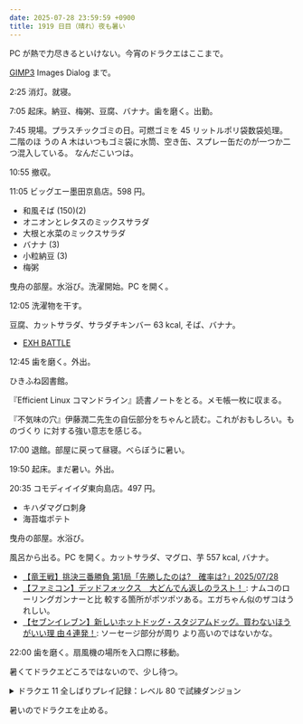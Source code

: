 ```yaml
---
date: 2025-07-28 23:59:59 +0900
title: 1919 日目（晴れ）夜も暑い
---
```


PC が熱で力尽きるといけない。今宵のドラクエはここまで。

[GIMP3] Images Dialog まで。

2:25 消灯。就寝。

7:05 起床。納豆、梅粥、豆腐、バナナ。歯を磨く。出勤。

7:45 現場。プラスチックゴミの日。可燃ゴミを 45 リットルポリ袋数袋処理。二階のほ
うの A 木はいつもゴミ袋に水筒、空き缶、スプレー缶だのが一つか二つ混入している。
なんだこいつは。

10:55 撤収。

11:05 ビッグエー墨田京島店。598 円。

* 和風そば (150)(2)
* オニオンとレタスのミックスサラダ
* 大根と水菜のミックスサラダ
* バナナ (3)
* 小粒納豆 (3)
* 梅粥

曳舟の部屋。水浴び。洗濯開始。PC を開く。

12:05 洗濯物を干す。

豆腐、カットサラダ、サラダチキンバー 63 kcal, そば、バナナ。

* [EXH BATTLE](https://www.youtube.com/watch?v=wV96UnKjiFw)

12:45 歯を磨く。外出。

ひきふね図書館。

『Efficient Linux コマンドライン』読書ノートをとる。メモ帳一枚に収まる。

『不気味の穴』伊藤潤二先生の自伝部分をちゃんと読む。これがおもしろい。ものづくり
に対する強い意志を感じる。

17:00 退館。部屋に戻って昼寝。べらぼうに暑い。

19:50 起床。まだ暑い。外出。

20:35 コモディイイダ東向島店。497 円。

* キハダマグロ刺身
* 海苔塩ポテト

曳舟の部屋。水浴び。

風呂から出る。PC を開く。カットサラダ、マグロ、芋 557 kcal, バナナ。

* [【竜王戦】挑決三番勝負 第1局「先勝したのは?　確率は?」2025/07/28
  ](https://www.youtube.com/watch?v=iUxv0XaoTMk)
* [【ファミコン】デッドフォックス　大どんでん返しのラスト！
  ](https://www.youtube.com/watch?v=uUNGUD8m9do): ナムコのローリングガンナーと比
  較する箇所がポツポツある。エガちゃん似のザコはうれしい。
* [【セブンイレブン】新しいホットドッグ・スタジアムドッグ。買わないほうがいい理
  由４連発！](https://www.youtube.com/watch?v=eurQopkU3eY): ソーセージ部分が周り
  より高いのではないかな。

22:00 歯を磨く。扇風機の場所を入口際に移動。

暑くてドラクエどころではないので、少し待つ。

<details><summary>ドラクエ 11 全しばりプレイ記録：レベル 80 で試練ダンジョン</summary>
<p>ネルセンの迷宮に初入場。試練の里までの空間の地図を埋めたい。朝だけ埋める。</p>

<p>冒険の書の世界のラダトーム。依頼を聞くだけ。これは何をするのだったか？</p>

<p>試練の里までの空間。夜のモンスター情報を埋める。転生モンスター一種が残る。</p>

<p>導師の試練前半。依頼の品を発見したので、神の里の依頼人に届ける。勇者固有の剣特技が強化。</p>

<p>キメラのつばさでダンジョン中継地点の女神像に戻ってセーブ。風のぼうしを未だに所持していないのが気になる。</p>
</details>

暑いのでドラクエを止める。

[GIMP3]: <https://docs.gimp.org/3.0/en/>
